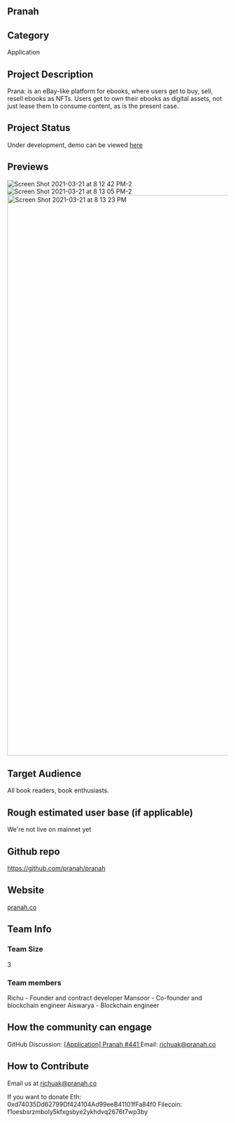## Pranah

## Category 
Application

## Project Description
Prana: is an eBay-like platform for ebooks, where users get to buy, sell, resell ebooks as NFTs. Users get to own their ebooks as digital assets, not just lease them to consume content, as is the present case.

## Project Status
Under development, demo can be viewed  [here](https://youtu.be/tOZ6n8xWwm4)

## Previews
![Screen Shot 2021-03-21 at 8 12 42 PM-2](https://user-images.githubusercontent.com/17203781/148972984-0f7101cf-7f65-436c-bf84-0812bd1c8f91.png)
![Screen Shot 2021-03-21 at 8 13 05 PM-2](https://user-images.githubusercontent.com/17203781/148973004-8c408f7b-707d-4b44-8245-8faba21afc83.png)
<img width="1280" alt="Screen Shot 2021-03-21 at 8 13 23 PM" src="https://user-images.githubusercontent.com/17203781/148973011-b69c728f-0caf-4a8d-99fd-e4866b629145.png">

<!--Add some screenshots to give a preview of your product-->

## Target Audience
All book readers, book enthusiasts.

## Rough estimated user base (if applicable)
We're not live on mainnet yet

## Github repo
https://github.com/pranah/pranah

## Website
[pranah.co](pranah.co)


## Team Info

### Team Size  
3
### Team members  

Richu - Founder and contract developer
Mansoor - Co-founder and blockchain engineer
Aiswarya - Blockchain engineer

## How the community can engage
GitHub Discussion: [[Application] Pranah #441 ](https://github.com/filecoin-project/community/discussions/441)
Email:  richuak@pranah.co


## How to Contribute
Email us at richuak@pranah.co

If you want to donate 
Eth: 0xd74035Dd62799Df424104Ad99eeB41101fFa84f0
Filecoin: f1oesbsrzmboly5kfxgsbye2ykhdvq2676t7wp3by 